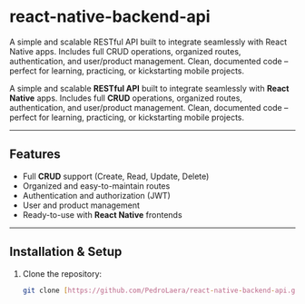 # react-native-backend-api
A simple and scalable RESTful API built to integrate seamlessly with React Native apps. Includes full CRUD operations, organized routes, authentication, and user/product management. Clean, documented code – perfect for learning, practicing, or kickstarting mobile projects.


A simple and scalable **RESTful API** built to integrate seamlessly with **React Native** apps. Includes full **CRUD** operations, organized routes, authentication, and user/product management. Clean, documented code – perfect for learning, practicing, or kickstarting mobile projects.

---

## Features
- Full **CRUD** support (Create, Read, Update, Delete)  
- Organized and easy-to-maintain routes  
- Authentication and authorization (JWT)  
- User and product management  
- Ready-to-use with **React Native** frontends  

---

## Installation & Setup

1. Clone the repository:
   ```bash
   git clone [https://github.com/PedroLaera/react-native-backend-api.git]

